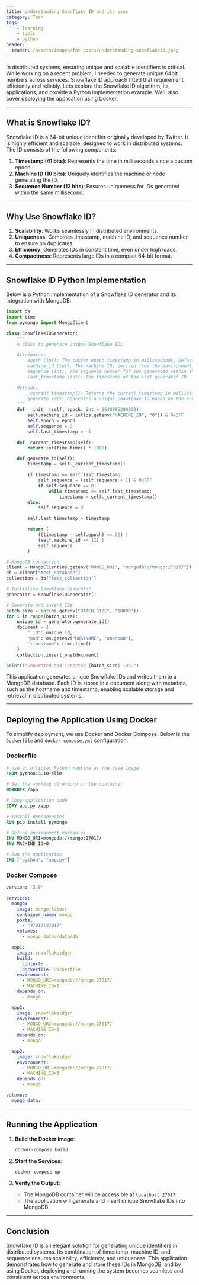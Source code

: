 ```yaml
---
title: Understanding Snowflake ID and its uses
category: Tech
tags:
    - learning
    - tools
    - python
header:
  teaser: /assets/images/for-posts/understanding-snowflakeid.jpeg
---
```


In distributed systems, ensuring unique and scalable identifiers is critical. While working on a recent problem, I needed to generate unique 64bit numbers across services. Snowflake ID approach fitted that requirement efficiently and reliably. Lets explore the Snowflake ID algorithm, its applications, and provide a Python implementation example. We'll also cover deploying the application using Docker.

---

## What is Snowflake ID?

Snowflake ID is a 64-bit unique identifier originally developed by Twitter. It is highly efficient and scalable, designed to work in distributed systems. The ID consists of the following components:

1. **Timestamp (41 bits)**: Represents the time in milliseconds since a custom epoch.
2. **Machine ID (10 bits)**: Uniquely identifies the machine or node generating the ID.
3. **Sequence Number (12 bits)**: Ensures uniqueness for IDs generated within the same millisecond.

---

## Why Use Snowflake ID?

1. **Scalability**: Works seamlessly in distributed environments.
2. **Uniqueness**: Combines timestamp, machine ID, and sequence number to ensure no duplicates.
3. **Efficiency**: Generates IDs in constant time, even under high loads.
4. **Compactness**: Represents large IDs in a compact 64-bit format.

---

## Snowflake ID Python Implementation

Below is a Python implementation of a Snowflake ID generator and its integration with MongoDB:

```python
import os
import time
from pymongo import MongoClient

class SnowflakeIDGenerator:
    """
    A class to generate unique Snowflake IDs.

    Attributes:
        epoch (int): The custom epoch timestamp in milliseconds. Default is 1640995200000.
        machine_id (int): The machine ID, derived from the environment variable "MACHINE_ID" and masked with 0x3FF.
        sequence (int): The sequence number for IDs generated within the same millisecond.
        last_timestamp (int): The timestamp of the last generated ID.

    Methods:
        _current_timestamp(): Returns the current timestamp in milliseconds.
        generate_id(): Generates a unique Snowflake ID based on the current timestamp, machine ID, and sequence number.
    """
    def __init__(self, epoch: int = 1640995200000):
        self.machine_id = int(os.getenv("MACHINE_ID", "0")) & 0x3FF
        self.epoch = epoch
        self.sequence = 0
        self.last_timestamp = -1

    def _current_timestamp(self):
        return int(time.time() * 1000)

    def generate_id(self):
        timestamp = self._current_timestamp()

        if timestamp == self.last_timestamp:
            self.sequence = (self.sequence + 1) & 0xFFF
            if self.sequence == 0:
                while timestamp <= self.last_timestamp:
                    timestamp = self._current_timestamp()
        else:
            self.sequence = 0

        self.last_timestamp = timestamp

        return (
            ((timestamp - self.epoch) << 22) |
            (self.machine_id << 12) |
            self.sequence
        )

# MongoDB connection
client = MongoClient(os.getenv("MONGO_URI", "mongodb://mongo:27017/"))
db = client["test_database"]
collection = db["test_collection"]

# Initialize Snowflake Generator
generator = SnowflakeIDGenerator()

# Generate and insert IDs
batch_size = int(os.getenv("BATCH_SIZE", "10000"))
for i in range(batch_size):
    unique_id = generator.generate_id()
    document = {
        "_id": unique_id,
        "pod": os.getenv("HOSTNAME", "unknown"),
        "timestamp": time.time()
    }
    collection.insert_one(document)

print(f"Generated and inserted {batch_size} IDs.")
```

This application generates unique Snowflake IDs and writes them to a MongoDB database. Each ID is stored in a document along with metadata, such as the hostname and timestamp, enabling scalable storage and retrieval in distributed systems.

---

## Deploying the Application Using Docker

To simplify deployment, we use Docker and Docker Compose. Below is the `Dockerfile` and `docker-compose.yml` configuration:

### Dockerfile

```dockerfile
# Use an official Python runtime as the base image
FROM python:3.10-slim

# Set the working directory in the container
WORKDIR /app

# Copy application code
COPY app.py /app

# Install dependencies
RUN pip install pymongo

# Define environment variables
ENV MONGO_URI=mongodb://mongo:27017/
ENV MACHINE_ID=0

# Run the application
CMD ["python", "app.py"]
```

### Docker Compose

```yaml
version: '3.9'

services:
  mongo:
    image: mongo:latest
    container_name: mongo
    ports:
      - "27017:27017"
    volumes:
      - mongo_data:/data/db

  app1:
    image: snowflakeidgen
    build:
      context: .
      dockerfile: Dockerfile
    environment:
      - MONGO_URI=mongodb://mongo:27017/
      - MACHINE_ID=1
    depends_on:
      - mongo

  app2:
    image: snowflakeidgen
    environment:
      - MONGO_URI=mongodb://mongo:27017/
      - MACHINE_ID=2
    depends_on:
      - mongo

  app3:
    image: snowflakeidgen
    environment:
      - MONGO_URI=mongodb://mongo:27017/
      - MACHINE_ID=3
    depends_on:
      - mongo

volumes:
  mongo_data:
```

---

## Running the Application

1. **Build the Docker Image**:

   ```bash
   docker-compose build
   ```

2. **Start the Services**:

   ```bash
   docker-compose up
   ```

3. **Verify the Output**:

   - The MongoDB container will be accessible at `localhost:27017`.
   - The application will generate and insert unique Snowflake IDs into MongoDB.

---

## Conclusion

Snowflake ID is an elegant solution for generating unique identifiers in distributed systems. Its combination of timestamp, machine ID, and sequence ensures scalability, efficiency, and uniqueness. This application demonstrates how to generate and store these IDs in MongoDB, and by using Docker, deploying and running the system becomes seamless and consistent across environments.
